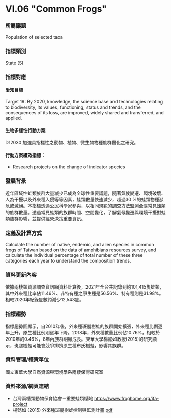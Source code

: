 # VI.06 "Common Frogs"

<script type="text/javascript" src="http://cdn.mathjax.org/mathjax/latest/MathJax.js?config=TeX-AMS-MML_HTMLorMML"></script>

### 所屬議題
Population of selected taxa
### 指標類別
State (S)
### 指標對應
#### 愛知目標
Target 19: By 2020, knowledge, the science base and technologies relating to biodiversity, its values, functioning, status and trends, and the consequences of its loss, are improved, widely shared and transferred, and applied.
#### 生物多樣性行動方案
D12030 加強具指標性之動物、植物、微生物物種族群變化之研究。
#### 行動方案績效指標：
* Research projects on the change of indicator species
### 發展背景
近年區域性蛙類族群大量減少已成為全球性重要議題，隨著氣候變遷、環境破壞、人為干擾以及外來種入侵等等因素，蛙類數量快速減少，超過30 %的蛙類物種瀕危或滅絕。本指標透過公民科學家參與，以相同規範的調查方法監測全臺常見蛙類的族群數量。透過常見蛙類的族群時間、空間變化，了解氣候變遷與環境干擾對蛙類族群影響，並提供經營決策重要資訊。
### 定義及計算方式
Calculate the number of native, endemic, and alien species in common frogs of Taiwan based on the data of amphibians resources survey, and calculate the individual percentage of total number of these three categories each year to understand the composition trends.
### 資料更新內容
依據兩棲類資源調查資訊網資料計算後，2021年全台共記錄到約101,415隻蛙類，其中外來種比率佔11.46%、非特有種之原生種是56.56%、特有種則是31.98%。相較2020年紀錄隻數約減少12,543隻。
### 指標趨勢
指標趨勢圖顯示，自2010年後，外來種斑腿樹蛙的族群開始擴張，外來種比例逐年上升，原生種比例則逐年下降。2018年，外來種數量比例佔10.76%，相較於2010年的0.46%，8年內族群明顯成長。東華大學楊懿如教授(2015)的研究顯示，斑腿樹蛙可能會競爭排擠原生種布氏樹蛙，影響其族群。
### 資料管理/權責單位
國立東華大學自然資源與環境學系兩棲保育研究室
### 資料來源/網頁連結
* 台灣兩棲類動物保育協會－重要蛙類棲地 https://www.froghome.org/ifa-project
* 楊懿如 (2015) 外來種斑腿樹蛙控制與監測計畫 [pdf](https://conservation.forest.gov.tw/0000779)